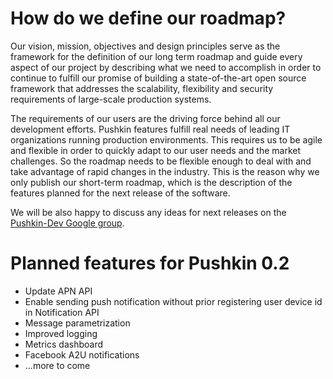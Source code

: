 # How do we define our roadmap?

Our vision, mission, objectives and design principles serve as the framework for the definition of our long term roadmap and guide every aspect of our project by describing what we need to accomplish in order to continue to fulfill our promise of building a state-of-the-art open source framework that addresses the scalability, flexibility and security requirements of large-scale production systems.

The requirements of our users are the driving force behind all our development efforts. Pushkin features fulfill real needs of leading IT organizations running production environments. This requires us to be agile and flexible in order to quickly adapt to our user needs and the market challenges. So the roadmap needs to be flexible enough to deal with and take advantage of rapid changes in the industry. This is the reason why we only publish our short-term roadmap, which is the description of the features planned for the next release of the software.

We will be also happy to discuss any ideas for next releases on the [Pushkin-Dev Google group](https://groups.google.com/forum/#!forum/pushkin-dev).


# Planned features for Pushkin 0.2

* Update APN API
* Enable sending push notification without prior registering user device id in Notification API
* Message parametrization
* Improved logging
* Metrics dashboard
* Facebook A2U notifications
* ...more to come
